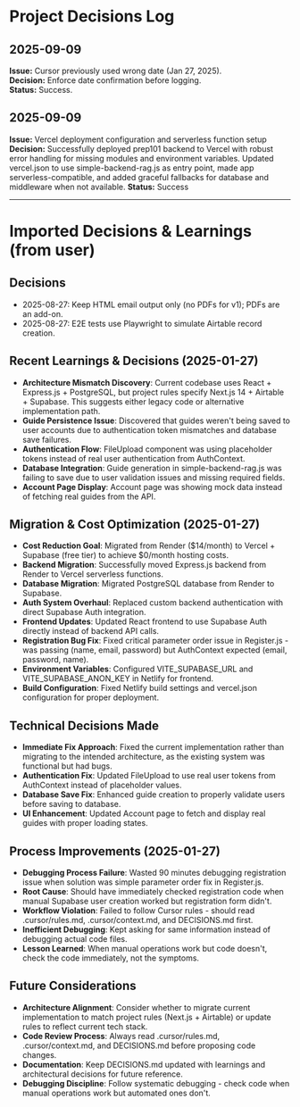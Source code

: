 # Project Decisions Log

## 2025-09-09
**Issue:** Cursor previously used wrong date (Jan 27, 2025).  
**Decision:** Enforce date confirmation before logging.  
**Status:** Success.

## 2025-09-09
**Issue:** Vercel deployment configuration and serverless function setup
**Decision:** Successfully deployed prep101 backend to Vercel with robust error handling for missing modules and environment variables. Updated vercel.json to use simple-backend-rag.js as entry point, made app serverless-compatible, and added graceful fallbacks for database and middleware when not available.
**Status:** Success


---
# Imported Decisions & Learnings (from user)

## Decisions
- 2025-08-27: Keep HTML email output only (no PDFs for v1); PDFs are an add-on.
- 2025-08-27: E2E tests use Playwright to simulate Airtable record creation.

## Recent Learnings & Decisions (2025-01-27)
- **Architecture Mismatch Discovery**: Current codebase uses React + Express.js + PostgreSQL, but project rules specify Next.js 14 + Airtable + Supabase. This suggests either legacy code or alternative implementation path.
- **Guide Persistence Issue**: Discovered that guides weren't being saved to user accounts due to authentication token mismatches and database save failures.
- **Authentication Flow**: FileUpload component was using placeholder tokens instead of real user authentication from AuthContext.
- **Database Integration**: Guide generation in simple-backend-rag.js was failing to save due to user validation issues and missing required fields.
- **Account Page Display**: Account page was showing mock data instead of fetching real guides from the API.

## Migration & Cost Optimization (2025-01-27)
- **Cost Reduction Goal**: Migrated from Render ($14/month) to Vercel + Supabase (free tier) to achieve $0/month hosting costs.
- **Backend Migration**: Successfully moved Express.js backend from Render to Vercel serverless functions.
- **Database Migration**: Migrated PostgreSQL database from Render to Supabase.
- **Auth System Overhaul**: Replaced custom backend authentication with direct Supabase Auth integration.
- **Frontend Updates**: Updated React frontend to use Supabase Auth directly instead of backend API calls.
- **Registration Bug Fix**: Fixed critical parameter order issue in Register.js - was passing (name, email, password) but AuthContext expected (email, password, name).
- **Environment Variables**: Configured VITE_SUPABASE_URL and VITE_SUPABASE_ANON_KEY in Netlify for frontend.
- **Build Configuration**: Fixed Netlify build settings and vercel.json configuration for proper deployment.

## Technical Decisions Made
- **Immediate Fix Approach**: Fixed the current implementation rather than migrating to the intended architecture, as the existing system was functional but had bugs.
- **Authentication Fix**: Updated FileUpload to use real user tokens from AuthContext instead of placeholder values.
- **Database Save Fix**: Enhanced guide creation to properly validate users before saving to database.
- **UI Enhancement**: Updated Account page to fetch and display real guides with proper loading states.

## Process Improvements (2025-01-27)
- **Debugging Process Failure**: Wasted 90 minutes debugging registration issue when solution was simple parameter order fix in Register.js.
- **Root Cause**: Should have immediately checked registration code when manual Supabase user creation worked but registration form didn't.
- **Workflow Violation**: Failed to follow Cursor rules - should read .cursor/rules.md, .cursor/context.md, and DECISIONS.md first.
- **Inefficient Debugging**: Kept asking for same information instead of debugging actual code files.
- **Lesson Learned**: When manual operations work but code doesn't, check the code immediately, not the symptoms.

## Future Considerations
- **Architecture Alignment**: Consider whether to migrate current implementation to match project rules (Next.js + Airtable) or update rules to reflect current tech stack.
- **Code Review Process**: Always read .cursor/rules.md, .cursor/context.md, and DECISIONS.md before proposing code changes.
- **Documentation**: Keep DECISIONS.md updated with learnings and architectural decisions for future reference.
- **Debugging Discipline**: Follow systematic debugging - check code when manual operations work but automated ones don't.

